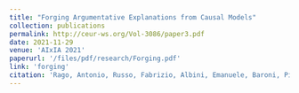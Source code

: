 ```yaml
---
title: "Forging Argumentative Explanations from Causal Models"
collection: publications
permalink: http://ceur-ws.org/Vol-3086/paper3.pdf
date: 2021-11-29
venue: 'AIxIA 2021'
paperurl: '/files/pdf/research/Forging.pdf'
link: 'forging'
citation: 'Rago, Antonio, Russo, Fabrizio, Albini, Emanuele, Baroni, Pietro, Toni, Francesca. 2020. &quot; Forging Argumentative Explanations from Causal Models.&quot; <i>AI^3 2021, 5th Workshop on Advances in Argumentation in Artificial Intelligence</i>'
---
```

